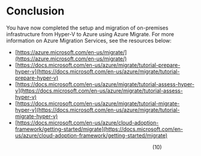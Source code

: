 # Conclusion

You have now completed the setup and migration of on-premises infrastructure from Hyper-V to Azure using Azure Migrate. For more information on Azure Migration Services, see the resources below:

  * [https://azure.microsoft.com/en-us/migrate/](https://azure.microsoft.com/en-us/migrate/)
  * [https://docs.microsoft.com/en-us/azure/migrate/tutorial-prepare-hyper-v](https://docs.microsoft.com/en-us/azure/migrate/tutorial-prepare-hyper-v)
  * [https://docs.microsoft.com/en-us/azure/migrate/tutorial-assess-hyper-v](https://docs.microsoft.com/en-us/azure/migrate/tutorial-assess-hyper-v)
  * [https://docs.microsoft.com/en-us/azure/migrate/tutorial-migrate-hyper-v](https://docs.microsoft.com/en-us/azure/migrate/tutorial-migrate-hyper-v)
  * [https://docs.microsoft.com/en-us/azure/cloud-adoption-framework/getting-started/migrate](https://docs.microsoft.com/en-us/azure/cloud-adoption-framework/getting-started/migrate)
  
  
  &nbsp;&nbsp;&nbsp;&nbsp;&nbsp;&nbsp;&nbsp;&nbsp;&nbsp;&nbsp;&nbsp;&nbsp;&nbsp;&nbsp;&nbsp;&nbsp;&nbsp;&nbsp;&nbsp;&nbsp;&nbsp;&nbsp;&nbsp;&nbsp;&nbsp;&nbsp;&nbsp;&nbsp;&nbsp;&nbsp;&nbsp;&nbsp;&nbsp;&nbsp;&nbsp;&nbsp;&nbsp;&nbsp;&nbsp;&nbsp;&nbsp;&nbsp;&nbsp;&nbsp;&nbsp;&nbsp;&nbsp;&nbsp;&nbsp;&nbsp;&nbsp;&nbsp;&nbsp;&nbsp;&nbsp;&nbsp;&nbsp;&nbsp;&nbsp;&nbsp;&nbsp;&nbsp;&nbsp;&nbsp;&nbsp;&nbsp;&nbsp;&nbsp;&nbsp;&nbsp;&nbsp;&nbsp;&nbsp;&nbsp;&nbsp;&nbsp;&nbsp;&nbsp;&nbsp;&nbsp;&nbsp;&nbsp;&nbsp;&nbsp;&nbsp;&nbsp;&nbsp;&nbsp;&nbsp;&nbsp;&nbsp;&nbsp;&nbsp;&nbsp;&nbsp;&nbsp;&nbsp;&nbsp;&nbsp;(10)
